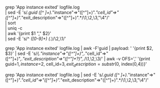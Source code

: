 grep 'App instance exited' logfile.log \
| sed -E 's/.*guid ([^ ]+).*"instance"=>"([^"]+)".*"cell_id"=>"([^"]+)".*"exit_description"=>"([^"]+)".*/\1,\2,\3,"\4"/' \
| sort \
| uniq -c \
| awk '{print $1 "," $2}' \
| sed -E 's/^ *([0-9]+) (.*)/\2,\1/'


grep 'App instance exited' logfile.log | awk -F'guid | payload: ' '{print $2, $3}' | sed -E 's/\{.*"instance"=>"([^"]+)",.*"cell_id"=>"([^"]+)",.*"exit_description"=>"([^"]+?)",.*/\1,\2,\3/' | awk -v OFS=',' '{print guid=$1, instance=$2, cell_id=$3, exit_description=substr($0, index($0,$4))}'


grep 'App instance exited' logfile.log | sed -E 's/.*guid ([^ ]+).*"instance"=>"([^"]+)".*"cell_id"=>"([^"]+)".*"exit_description"=>"([^"]+)".*/\1,\2,\3,"\4"/'
